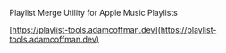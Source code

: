 Playlist Merge Utility for Apple Music Playlists

[https://playlist-tools.adamcoffman.dev](https://playlist-tools.adamcoffman.dev)